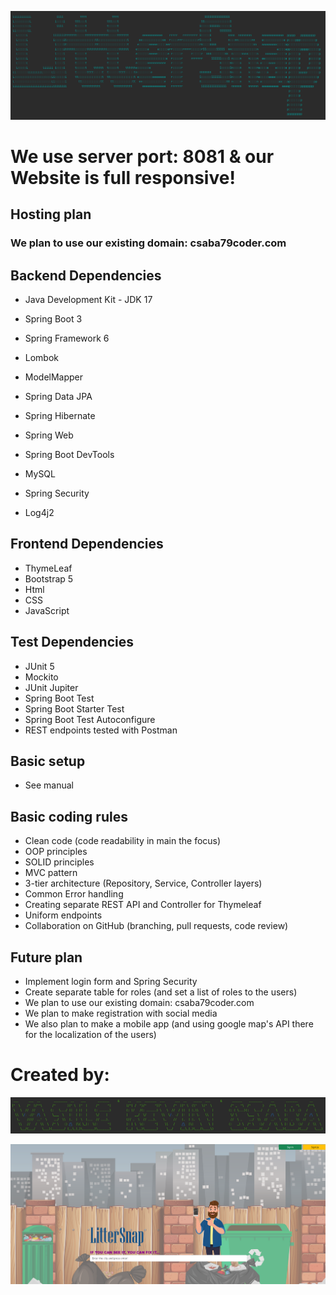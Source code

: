![img.png](src/main/resources/static/readme/banner-app.png)

# We use server port: 8081 & our Website is full responsive!

## Hosting plan

### We plan to use our existing domain: csaba79coder.com

## Backend Dependencies

- Java Development Kit - JDK 17
- Spring Boot 3
- Spring Framework 6

- Lombok
- ModelMapper
- Spring Data JPA
- Spring Hibernate
- Spring Web
- Spring Boot DevTools
- MySQL
- Spring Security
- Log4j2

## Frontend Dependencies

- ThymeLeaf
- Bootstrap 5
- Html
- CSS
- JavaScript

## Test Dependencies

- JUnit 5
- Mockito
- JUnit Jupiter
- Spring Boot Test
- Spring Boot Starter Test
- Spring Boot Test Autoconfigure
- REST endpoints tested with Postman

## Basic setup

- See manual

## Basic coding rules

- Clean code (code readability in main the focus)
- OOP principles
- SOLID principles
- MVC pattern
- 3-tier architecture (Repository, Service, Controller layers)
- Common Error handling
- Creating separate REST API and Controller for Thymeleaf
- Uniform endpoints
- Collaboration on GitHub (branching, pull requests, code review)

## Future plan

- Implement login form and Spring Security
- Create separate table for roles (and set a list of roles to the users)
- We plan to use our existing domain: csaba79coder.com
- We plan to make registration with social media
- We also plan to make a mobile app (and using google map's API there for the localization of the users)

# Created by:

![img_1.png](src/main/resources/static/readme/banner-team.png)

![img.png](src/main/resources/static/readme/indexPage.png)
